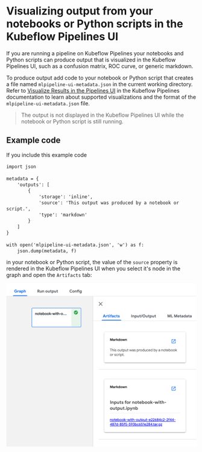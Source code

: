 <!--
{% comment %}
Copyright 2018-2020 IBM Corporation

Licensed under the Apache License, Version 2.0 (the "License");
you may not use this file except in compliance with the License.
You may obtain a copy of the License at

http://www.apache.org/licenses/LICENSE-2.0

Unless required by applicable law or agreed to in writing, software
distributed under the License is distributed on an "AS IS" BASIS,
WITHOUT WARRANTIES OR CONDITIONS OF ANY KIND, either express or implied.
See the License for the specific language governing permissions and
limitations under the License.
{% endcomment %}
-->

# Visualizing output from your notebooks or Python scripts in the Kubeflow Pipelines UI

If you are running a pipeline on Kubeflow Pipelines your notebooks and Python scripts can produce output that is visualized in the Kubeflow Pipelines UI, such as a confusion matrix, ROC curve, or generic markdown.

To produce output add code to your notebook or Python script that creates a file named `mlpipeline-ui-metadata.json` in the current working directory. Refer to [Visualize Results in the Pipelines UI](https://www.kubeflow.org/docs/pipelines/sdk/output-viewer/#introduction) in the Kubeflow Pipelines documentation to learn about supported visualizations and the format of the `mlpipeline-ui-metadata.json` file. 

> The output is not displayed in the Kubeflow Pipelines UI while the notebook or Python script is still running.

## Example code

If you include this example code 

```
import json

metadata = {
    'outputs': [
        {
            'storage': 'inline',
            'source': 'This output was produced by a notebook or script.',
            'type': 'markdown'
        }
    ]
}

with open('mlpipeline-ui-metadata.json', 'w') as f:
    json.dump(metadata, f)
```

in your notebook or Python script, the value of the `source` property is rendered in the Kubeflow Pipelines UI when you select it's node in the graph and open the `Artifacts` tab:

![Example notebook output](../images/kfp_ui_node_metadata.png)